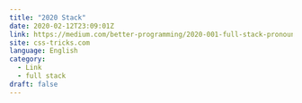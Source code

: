 ```yaml
---
title: "2020 Stack"
date: 2020-02-12T23:09:01Z
link: https://medium.com/better-programming/2020-001-full-stack-pronounced-dead-355d7f78e733?utm_medium=RSS&utm_source=news.12bit.vn
site: css-tricks.com
language: English
category:
  - Link
  - full stack
draft: false
---
```

